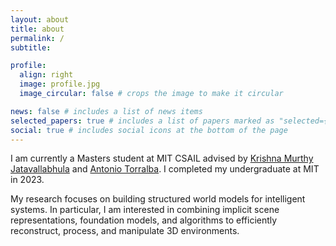 ```yaml
---
layout: about
title: about
permalink: /
subtitle:

profile:
  align: right
  image: profile.jpg
  image_circular: false # crops the image to make it circular

news: false # includes a list of news items
selected_papers: true # includes a list of papers marked as "selected={true}"
social: true # includes social icons at the bottom of the page
---
```


I am currently a Masters student at MIT CSAIL advised by [Krishna Murthy Jatavallabhula](https://krrish94.github.io/) and [Antonio Torralba](https://groups.csail.mit.edu/vision/torralbalab/). I completed my undergraduate at MIT in 2023.

My research focuses on building structured world models for intelligent systems. In particular, I am interested in combining implicit scene representations, foundation models, and algorithms to efficiently reconstruct, process, and manipulate 3D environments.
